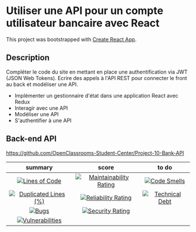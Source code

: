 # Utiliser une API pour un compte utilisateur bancaire avec React

This project was bootstrapped with [Create React App](https://github.com/facebook/create-react-app).

## Description

Compléter le code du site en mettant en place une authentification via JWT (JSON Web Tokens). 
Ecrire des appels à l'API REST pour connecter le front au back et modéliser une API.

- Implémenter un gestionnaire d'état dans une application React avec Redux
- Interagir avec une API
- Modéliser une API
- S'authentifier à une API

## Back-end API

https://github.com/OpenClassrooms-Student-Center/Project-10-Bank-API

|                                                                                                    summary                                                                                                    |                                                                                                 score                                                                                                 |                                                                                           to do                                                                                           |
| :-----------------------------------------------------------------------------------------------------------------------------------------------------------------------------------------------------------: | :---------------------------------------------------------------------------------------------------------------------------------------------------------------------------------------------------: | :----------------------------------------------------------------------------------------------------------------------------------------------------------------------------------------: |
|              [![Lines of Code](https://sonarcloud.io/api/project_badges/measure?project=Webnume_Y.GABA_13_Netlify_18032021&metric=ncloc)](https://sonarcloud.io/summary/new_code?id=Webnume_Y.GABA_13_Netlify_18032021)              |  [![Maintainability Rating](https://sonarcloud.io/api/project_badges/measure?project=Webnume_Y.GABA_13_Netlify_18032021&metric=sqale_rating)](https://sonarcloud.io/summary/new_code?id=Webnume_Y.GABA_13_Netlify_18032021)  |  [![Code Smells](https://sonarcloud.io/api/project_badges/measure?project=Webnume_Y.GABA_13_Netlify_18032021&metric=code_smells)](https://sonarcloud.io/summary/new_code?id=Webnume_Y.GABA_13_Netlify_18032021)  |
| [![Duplicated Lines (%)](https://sonarcloud.io/api/project_badges/measure?project=Webnume_Y.GABA_13_Netlify_18032021&metric=duplicated_lines_density)](https://sonarcloud.io/summary/new_code?id=Webnume_Y.GABA_13_Netlify_18032021) | [![Reliability Rating](https://sonarcloud.io/api/project_badges/measure?project=Webnume_Y.GABA_13_Netlify_18032021&metric=reliability_rating)](https://sonarcloud.io/summary/new_code?id=Webnume_Y.GABA_13_Netlify_18032021) | [![Technical Debt](https://sonarcloud.io/api/project_badges/measure?project=Webnume_Y.GABA_13_Netlify_18032021&metric=sqale_index)](https://sonarcloud.io/summary/new_code?id=Webnume_Y.GABA_13_Netlify_18032021) |
|                   [![Bugs](https://sonarcloud.io/api/project_badges/measure?project=Webnume_Y.GABA_13_Netlify_18032021&metric=bugs)](https://sonarcloud.io/summary/new_code?id=Webnume_Y.GABA_13_Netlify_18032021)                   |    [![Security Rating](https://sonarcloud.io/api/project_badges/measure?project=Webnume_Y.GABA_13_Netlify_18032021&metric=security_rating)](https://sonarcloud.io/summary/new_code?id=Webnume_Y.GABA_13_Netlify_18032021)    |                                                                                                                                                                                            |
|        [![Vulnerabilities](https://sonarcloud.io/api/project_badges/measure?project=Webnume_Y.GABA_13_Netlify_18032021&metric=vulnerabilities)](https://sonarcloud.io/summary/new_code?id=Webnume_Y.GABA_13_Netlify_18032021)        |                                                                                                                                                                                                      |   
